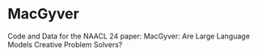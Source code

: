 # MacGyver
Code and Data for the NAACL 24 paper: MacGyver: Are Large Language Models Creative Problem Solvers? 
